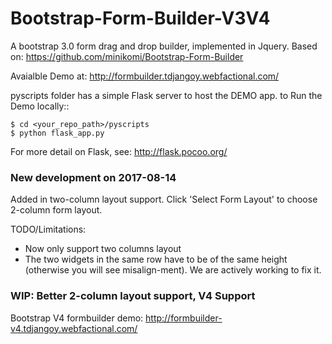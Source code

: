 Bootstrap-Form-Builder-V3V4
==========================

A bootstrap 3.0 form drag and drop builder, implemented in Jquery.  Based on:  https://github.com/minikomi/Bootstrap-Form-Builder


Avaialble Demo at:
http://formbuilder.tdjangoy.webfactional.com/

pyscripts folder has a simple Flask server to host the DEMO app. 
to Run the Demo locally::
	
	$ cd <your_repo_path>/pyscripts
	$ python flask_app.py 
  
For more detail on Flask, see: http://flask.pocoo.org/


### New development on 2017-08-14

Added in two-column layout support. Click 'Select Form Layout' to choose 2-column form layout.

TODO/Limitations:
  * Now only support two columns layout
  * The two widgets in the same row have to be of the same height (otherwise you will see misalign-ment). We are actively working to fix it.


### WIP: Better 2-column layout support, V4 Support

Bootstrap V4 formbuilder demo:
http://formbuilder-v4.tdjangoy.webfactional.com/


